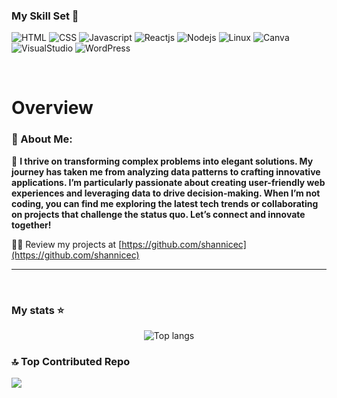  ### My Skill Set :rocket:
![HTML](https://img.shields.io/badge/HTML-239120?style=for-the-badge&logo=html5&logoColor=white)
![CSS](https://img.shields.io/badge/css3-%1572B6.svg?style=for-the-badge&logo=css3&logoColor=white&color=1572B6)
![Javascript](https://img.shields.io/badge/javscript-%F7DF1E.svg?style=for-the-badge&logo=javascript&logoColor=black&color=F7DF1E)
![Reactjs](https://img.shields.io/badge/React-20232A?style=for-the-badge&logo=react&logoColor=61DAFB)
![Nodejs](https://img.shields.io/badge/Node.js-43853D?style=for-the-badge&logo=node.js&logoColor=white)
![Linux](https://img.shields.io/badge/Linux-FCC624?style=for-the-badge&logo=linux&logoColor=black)
![Canva](https://img.shields.io/badge/Canva-%2300C4CC.svg?&style=for-the-badge&logo=Canva&logoColor=white)
![VisualStudio](https://img.shields.io/badge/Visual_Studio-5C2D91?style=for-the-badge&logo=visual%20studio&logoColor=white)
![WordPress](https://img.shields.io/badge/WordPress-%23117AC9.svg?style=for-the-badge&logo=WordPress&logoColor=white) 

</p>

<br/>

<!-- 
  -- SECTION: OVERVIEW
  -- 
  -->

<h1>Overview</h1>

### 💫 About Me:

💬  **I thrive on transforming complex problems into elegant solutions. My journey has taken me from analyzing data patterns to crafting innovative applications. I’m particularly passionate about creating user-friendly web experiences and leveraging data to drive decision-making. When I’m not coding, you can find me exploring the latest tech trends or collaborating on projects that challenge the status quo. Let’s connect and innovate together!**

👨‍💻 Review my projects at [https://github.com/shannicec](https://github.com/shannicec)

---

<br />

### My stats ⭐

<div align="center">
<img alt="Top langs" src="https://github-readme-stats.vercel.app/api/top-langs/?username=shannicec&layout=compact&&langs_count=8"/>
</div>

### 🔝 Top Contributed Repo
![](https://github-contributor-stats.vercel.app/api?username=shannicec&limit=5&theme=dark&combine_all_yearly_contributions=true)

